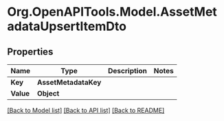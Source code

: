 # Org.OpenAPITools.Model.AssetMetadataUpsertItemDto

## Properties

Name | Type | Description | Notes
------------ | ------------- | ------------- | -------------
**Key** | **AssetMetadataKey** |  | 
**Value** | **Object** |  | 

[[Back to Model list]](../../README.md#documentation-for-models) [[Back to API list]](../../README.md#documentation-for-api-endpoints) [[Back to README]](../../README.md)

